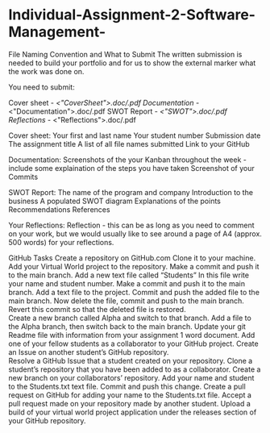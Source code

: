 # Individual-Assignment-2-Software-Management-

File Naming Convention and What to Submit
The written submission is needed to build your portfolio and for us to show the external marker what the work was done on.

You need to submit:

Cover sheet - <surname>_<student number>_<SoftwareManagement>_<"CoverSheet">.doc/.pdf
Documentation - <surname>_<student number>_<SoftwareManagement>_<"Documentation">.doc/.pdf
SWOT Report - <surname>_<student number>_<SoftwareManagement>_<"SWOT">.doc/.pdf
Reflections - <surname>_<student number>_<SoftwareManagement>_<"Reflections">.doc/.pdf
 

Cover sheet:
Your first and last name
Your student number
Submission date
The assignment title
A list of all file names submitted
Link to your GitHub
 

Documentation:
Screenshots of the your Kanban throughout the week - include some explaination of the steps you have taken
Screenshot of your Commits
 

SWOT Report:
The name of the program and company
Introduction to the business
A populated SWOT diagram
Explanations of the points
Recommendations 
References
 

Your Reflections:
Reflection - this can be as long as you need to comment on your work, but we would usually like to see around a page of A4 (approx. 500 words) for your reflections.
 

GitHub Tasks
Create a repository on GitHub.com Clone it to your machine. 
Add your Virtual World project to the repository. Make a commit and push it to the main branch. 
Add a new text file called “Students” In this file write your name and student number. Make a commit and push it to the main branch. 
Add a text file to the project. Commit and push the added file to the main branch. Now delete the file, commit and push to the main branch. Revert this commit so that the deleted file is restored.  
Create a new branch called Alpha and switch to that branch. 
Add a file to the Alpha branch, then switch back to the main branch. 
Update your git Readme file with information from your assignment 1 word document. 
Add one of your fellow students as a collaborator to your GitHub project. 
Create an Issue on another student’s GitHub repository.  
Resolve a GitHub Issue that a student created on your repository. 
Clone a student’s repository that you have been added to as a collaborator. 
Create a new branch on your collaborators’ repository. Add your name and student to the Students.txt text file. Commit and push this change. 
Create a pull request on GitHub for adding your name to the Students.txt file. 
Accept a pull request made on your repository made by another student. 
Upload a build of your virtual world project application under the releases section of your GitHub repository.  
